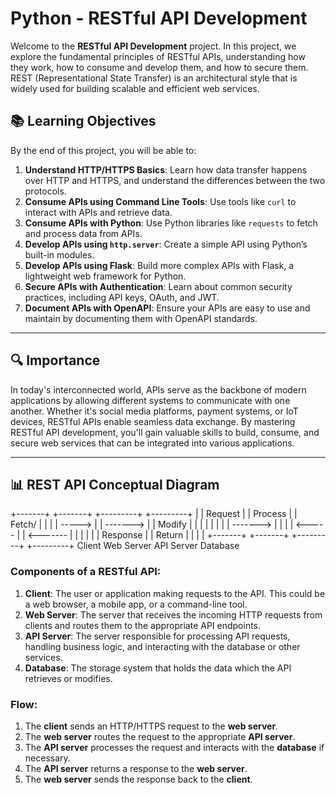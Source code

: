 # Python - RESTful API Development

Welcome to the **RESTful API Development** project. In this project, we explore the fundamental principles of RESTful APIs, understanding how they work, how to consume and develop them, and how to secure them. REST (Representational State Transfer) is an architectural style that is widely used for building scalable and efficient web services.

## 📚 Learning Objectives

By the end of this project, you will be able to:
1. **Understand HTTP/HTTPS Basics**: Learn how data transfer happens over HTTP and HTTPS, and understand the differences between the two protocols.
2. **Consume APIs using Command Line Tools**: Use tools like `curl` to interact with APIs and retrieve data.
3. **Consume APIs with Python**: Use Python libraries like `requests` to fetch and process data from APIs.
4. **Develop APIs using `http.server`**: Create a simple API using Python’s built-in modules.
5. **Develop APIs using Flask**: Build more complex APIs with Flask, a lightweight web framework for Python.
6. **Secure APIs with Authentication**: Learn about common security practices, including API keys, OAuth, and JWT.
7. **Document APIs with OpenAPI**: Ensure your APIs are easy to use and maintain by documenting them with OpenAPI standards.

---

## 🔍 Importance

In today's interconnected world, APIs serve as the backbone of modern applications by allowing different systems to communicate with one another. Whether it's social media platforms, payment systems, or IoT devices, RESTful APIs enable seamless data exchange. By mastering RESTful API development, you'll gain valuable skills to build, consume, and secure web services that can be integrated into various applications.

---

## 📊 REST API Conceptual Diagram

+-------+           +-------+           +---------+           +---------+
|       |  Request  |       |  Process  |         |  Fetch/   |         |
|       |   ----->  |       |  -------> |         |  Modify   |         |
|       |           |       |           |         |  -------> |         |
|       | <-----    |       | <-------  |         |           |         |
|       |  Response |       |  Return   |         |           |         |
+-------+           +-------+           +---------+           +---------+
  Client            Web Server           API Server           Database
### Components of a RESTful API:
1. **Client**: The user or application making requests to the API. This could be a web browser, a mobile app, or a command-line tool.
2. **Web Server**: The server that receives the incoming HTTP requests from clients and routes them to the appropriate API endpoints.
3. **API Server**: The server responsible for processing API requests, handling business logic, and interacting with the database or other services.
4. **Database**: The storage system that holds the data which the API retrieves or modifies.

### Flow:
1. The **client** sends an HTTP/HTTPS request to the **web server**.
2. The **web server** routes the request to the appropriate **API server**.
3. The **API server** processes the request and interacts with the **database** if necessary.
4. The **API server** returns a response to the **web server**.
5. The **web server** sends the response back to the **client**.

